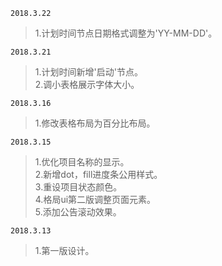 `2018.3.22`
>1.计划时间节点日期格式调整为'YY-MM-DD'。

`2018.3.21`
>1.计划时间新增'启动'节点。  
>2.调小表格展示字体大小。  

`2018.3.16`
>1.修改表格布局为百分比布局。

`2018.3.15`   
>1.优化项目名称的显示。  
>2.新增dot，fill进度条公用样式。  
>3.重设项目状态颜色。  
>4.格局ui第二版调整页面元素。  
>5.添加公告滚动效果。

`2018.3.13`  
>1.第一版设计。